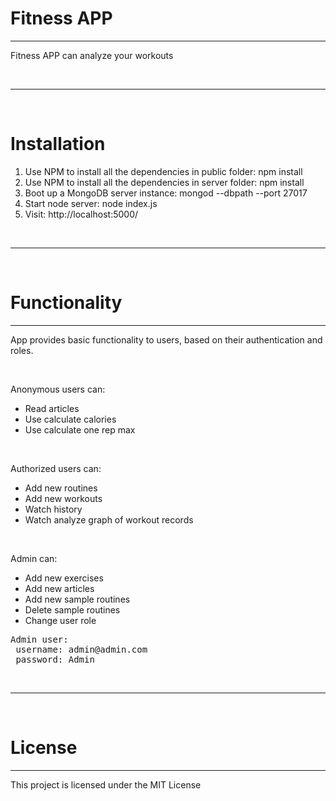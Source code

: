 <h1>Fitness APP</h1>
<hr>
<p>
  Fitness APP can analyze your workouts 
</p>

<br>
<hr>
<br>

<h1>Installation</h1>
<ol>
  <li>Use NPM to install all the dependencies in public folder: npm install</li>
  <li>Use NPM to install all the dependencies in server folder: npm install</li>
  <li>Boot up a MongoDB server instance: mongod --dbpath <path> --port 27017</li>
  <li>Start node server: node index.js</li>
  <li>Visit: http://localhost:5000/</li>
</ol>

<br>
<hr>
<br>

<h1>Functionality</h1>
<hr>
<p>App provides basic functionality to users, based on their authentication and roles.</p>
<br>
<p>Anonymous users can:</p>
<ul>
  <li>Read articles</li>
  <li>Use calculate calories</li>
  <li>Use calculate one rep max</li>
</ul>
<br>
<p>Authorized users can:</p>
<ul>
  <li>Add new routines</li>
  <li>Add new workouts</li>
  <li>Watch history</li>
  <li>Watch analyze graph of workout records</li>
</ul>
<br>
<p>Admin can:</p>
<ul>
  <li>Add new exercises</li>
  <li>Add new articles</li>
  <li>Add new sample routines</li>
  <li>Delete sample routines</li>
  <li>Change user role</li>
</ul>

<pre>
Admin user:
 username: admin@admin.com
 password: Admin
</pre>

<br>
<hr>
<br>

<h1>License</h1>
<hr>
This project is licensed under the MIT License

